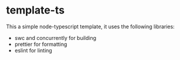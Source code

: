 # template-ts

This a simple node-typescript template, it uses the following libraries:

- swc and concurrently for building
- prettier for formatting
- eslint for linting
